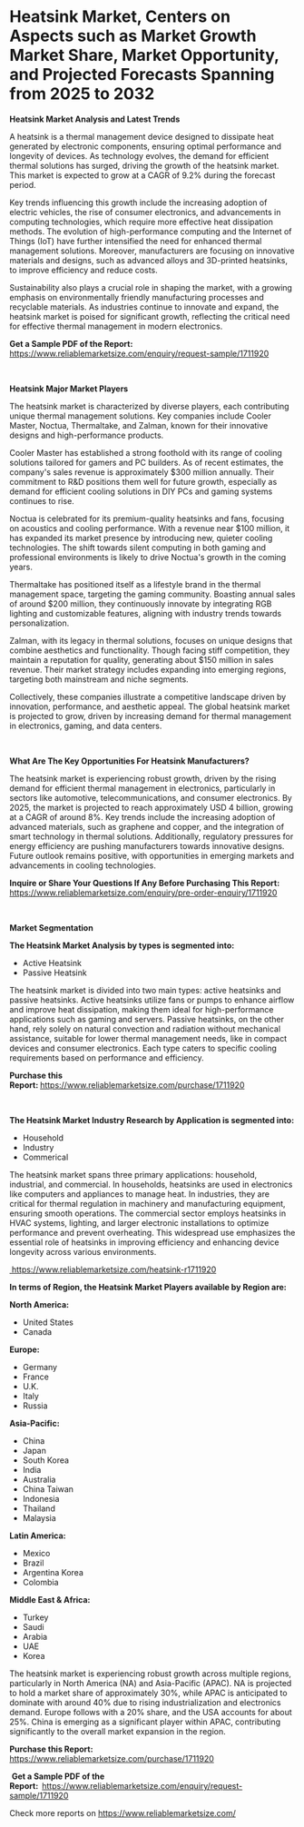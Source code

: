 <p><h1>Heatsink Market, Centers on Aspects such as Market Growth Market Share, Market Opportunity, and Projected Forecasts Spanning from 2025 to 2032</h1></p><p><strong>Heatsink Market Analysis and Latest Trends</strong></p>
<p><p>A heatsink is a thermal management device designed to dissipate heat generated by electronic components, ensuring optimal performance and longevity of devices. As technology evolves, the demand for efficient thermal solutions has surged, driving the growth of the heatsink market. This market is expected to grow at a CAGR of 9.2% during the forecast period. </p><p>Key trends influencing this growth include the increasing adoption of electric vehicles, the rise of consumer electronics, and advancements in computing technologies, which require more effective heat dissipation methods. The evolution of high-performance computing and the Internet of Things (IoT) have further intensified the need for enhanced thermal management solutions. Moreover, manufacturers are focusing on innovative materials and designs, such as advanced alloys and 3D-printed heatsinks, to improve efficiency and reduce costs.</p><p>Sustainability also plays a crucial role in shaping the market, with a growing emphasis on environmentally friendly manufacturing processes and recyclable materials. As industries continue to innovate and expand, the heatsink market is poised for significant growth, reflecting the critical need for effective thermal management in modern electronics.</p></p>
<p><strong>Get a Sample PDF of the Report:&nbsp;</strong> <a href="https://www.reliablemarketsize.com/enquiry/request-sample/1711920?utm_campaign=3122&utm_medium=2&utm_source=Github&utm_content=ia&utm_term=10042025&utm_id=heatsink">https://www.reliablemarketsize.com/enquiry/request-sample/1711920</a></p>
<p>&nbsp;</p>
<p><strong>Heatsink Major Market Players</strong></p>
<p><p>The heatsink market is characterized by diverse players, each contributing unique thermal management solutions. Key companies include Cooler Master, Noctua, Thermaltake, and Zalman, known for their innovative designs and high-performance products.</p><p>Cooler Master has established a strong foothold with its range of cooling solutions tailored for gamers and PC builders. As of recent estimates, the company's sales revenue is approximately $300 million annually. Their commitment to R&D positions them well for future growth, especially as demand for efficient cooling solutions in DIY PCs and gaming systems continues to rise.</p><p>Noctua is celebrated for its premium-quality heatsinks and fans, focusing on acoustics and cooling performance. With a revenue near $100 million, it has expanded its market presence by introducing new, quieter cooling technologies. The shift towards silent computing in both gaming and professional environments is likely to drive Noctua's growth in the coming years.</p><p>Thermaltake has positioned itself as a lifestyle brand in the thermal management space, targeting the gaming community. Boasting annual sales of around $200 million, they continuously innovate by integrating RGB lighting and customizable features, aligning with industry trends towards personalization.</p><p>Zalman, with its legacy in thermal solutions, focuses on unique designs that combine aesthetics and functionality. Though facing stiff competition, they maintain a reputation for quality, generating about $150 million in sales revenue. Their market strategy includes expanding into emerging regions, targeting both mainstream and niche segments.</p><p>Collectively, these companies illustrate a competitive landscape driven by innovation, performance, and aesthetic appeal. The global heatsink market is projected to grow, driven by increasing demand for thermal management in electronics, gaming, and data centers.</p></p>
<p>&nbsp;</p>
<p><strong>What Are The Key Opportunities For Heatsink Manufacturers?</strong></p>
<p><p>The heatsink market is experiencing robust growth, driven by the rising demand for efficient thermal management in electronics, particularly in sectors like automotive, telecommunications, and consumer electronics. By 2025, the market is projected to reach approximately USD 4 billion, growing at a CAGR of around 8%. Key trends include the increasing adoption of advanced materials, such as graphene and copper, and the integration of smart technology in thermal solutions. Additionally, regulatory pressures for energy efficiency are pushing manufacturers towards innovative designs. Future outlook remains positive, with opportunities in emerging markets and advancements in cooling technologies.</p></p>
<p><strong>Inquire or Share Your Questions If Any Before Purchasing This Report:</strong> <a href="https://www.reliablemarketsize.com/enquiry/pre-order-enquiry/1711920?utm_campaign=3122&utm_medium=2&utm_source=Github&utm_content=ia&utm_term=10042025&utm_id=heatsink">https://www.reliablemarketsize.com/enquiry/pre-order-enquiry/1711920</a></p>
<p>&nbsp;</p>
<p><strong>Market Segmentation</strong></p>
<p><strong>The Heatsink Market Analysis by types is segmented into:</strong></p>
<p><ul><li>Active Heatsink</li><li>Passive Heatsink</li></ul></p>
<p><p>The heatsink market is divided into two main types: active heatsinks and passive heatsinks. Active heatsinks utilize fans or pumps to enhance airflow and improve heat dissipation, making them ideal for high-performance applications such as gaming and servers. Passive heatsinks, on the other hand, rely solely on natural convection and radiation without mechanical assistance, suitable for lower thermal management needs, like in compact devices and consumer electronics. Each type caters to specific cooling requirements based on performance and efficiency.</p></p>
<p><strong>Purchase this Report:&nbsp;</strong><a href="https://www.reliablemarketsize.com/purchase/1711920?utm_campaign=3122&utm_medium=2&utm_source=Github&utm_content=ia&utm_term=10042025&utm_id=heatsink">https://www.reliablemarketsize.com/purchase/1711920</a></p>
<p>&nbsp;</p>
<p><strong>The Heatsink Market Industry Research by Application is segmented into:</strong></p>
<p><ul><li>Household</li><li>Industry</li><li>Commerical</li></ul></p>
<p><p>The heatsink market spans three primary applications: household, industrial, and commercial. In households, heatsinks are used in electronics like computers and appliances to manage heat. In industries, they are critical for thermal regulation in machinery and manufacturing equipment, ensuring smooth operations. The commercial sector employs heatsinks in HVAC systems, lighting, and larger electronic installations to optimize performance and prevent overheating. This widespread use emphasizes the essential role of heatsinks in improving efficiency and enhancing device longevity across various environments.</p></p>
<p><a href="https://www.reliablemarketsize.com/heatsink-r1711920?utm_campaign=3122&utm_medium=2&utm_source=Github&utm_content=ia&utm_term=10042025&utm_id=heatsink">&nbsp;https://www.reliablemarketsize.com/heatsink-r1711920</a></p>
<p><strong>In terms of Region, the Heatsink Market Players available by Region are:</strong></p>
<p>
    <p> <strong> North America: </strong>
        <ul>
            <li>United States</li>
            <li>Canada</li>
        </ul>
        </p> 
    <p> <strong> Europe: </strong>
        <ul>
            <li>Germany</li>
            <li>France</li>
            <li>U.K.</li>
            <li>Italy</li>
            <li>Russia</li>
        </ul>
        </p> 
    <p> <strong> Asia-Pacific: </strong>
        <ul>
            <li>China</li>
            <li>Japan</li>
            <li>South Korea</li>
            <li>India</li>
            <li>Australia</li>
            <li>China Taiwan</li>
            <li>Indonesia</li>
            <li>Thailand</li>
            <li>Malaysia</li>
        </ul>
        </p> 
    <p> <strong> Latin America: </strong>
        <ul>
            <li>Mexico</li>
            <li>Brazil</li>
            <li>Argentina Korea</li>
            <li>Colombia</li>
        </ul>
        </p> 
    <p> <strong> Middle East & Africa: </strong>
        <ul>
            <li>Turkey</li>
            <li>Saudi</li>
            <li>Arabia</li>
            <li>UAE</li>
            <li>Korea</li>
        </ul>
    </p>
    </p>
<p><p>The heatsink market is experiencing robust growth across multiple regions, particularly in North America (NA) and Asia-Pacific (APAC). NA is projected to hold a market share of approximately 30%, while APAC is anticipated to dominate with around 40% due to rising industrialization and electronics demand. Europe follows with a 20% share, and the USA accounts for about 25%. China is emerging as a significant player within APAC, contributing significantly to the overall market expansion in the region.</p></p>
<p><strong>Purchase this Report: </strong><a href="https://www.reliablemarketsize.com/purchase/1711920?utm_campaign=3122&utm_medium=2&utm_source=Github&utm_content=ia&utm_term=10042025&utm_id=heatsink">https://www.reliablemarketsize.com/purchase/1711920</a></p>
<p>&nbsp;<strong>Get a Sample PDF of the Report:&nbsp;&nbsp;</strong><a href="https://www.reliablemarketsize.com/enquiry/request-sample/1711920?utm_campaign=3122&utm_medium=2&utm_source=Github&utm_content=ia&utm_term=10042025&utm_id=heatsink">https://www.reliablemarketsize.com/enquiry/request-sample/1711920</a></p>
<p><strong></strong></p>
<p>Check more reports on <a href="https://www.reliablemarketsize.com/?utm_campaign=3122&utm_medium=2&utm_source=Github&utm_content=ia&utm_term=10042025&utm_id=heatsink">https://www.reliablemarketsize.com/</a></p>